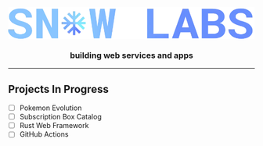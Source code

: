 <!--

**Here are some ideas to get you started:**

🙋‍♀️ A short introduction - what is your organization all about?
🌈 Contribution guidelines - how can the community get involved?
👩‍💻 Useful resources - where can the community find your docs? Is there anything else the community should know?
🍿 Fun facts - what does your team eat for breakfast?
🧙 Remember, you can do mighty things with the power of [Markdown](https://docs.github.com/github/writing-on-github/getting-started-with-writing-and-formatting-on-github/basic-writing-and-formatting-syntax)
-->


<p align="center">
<img src="https://github.com/SnowBuilds/.github/blob/main/profile/SnowLabs.webp?raw=true" alt="SnowBuilds Logo" align="center" />
<br/>
<h3 align="center">building web services and apps</h3>
</p>

---

## Projects In Progress
- [ ] Pokemon Evolution 
- [ ] Subscription Box Catalog
- [ ] Rust Web Framework
- [ ] GitHub Actions
